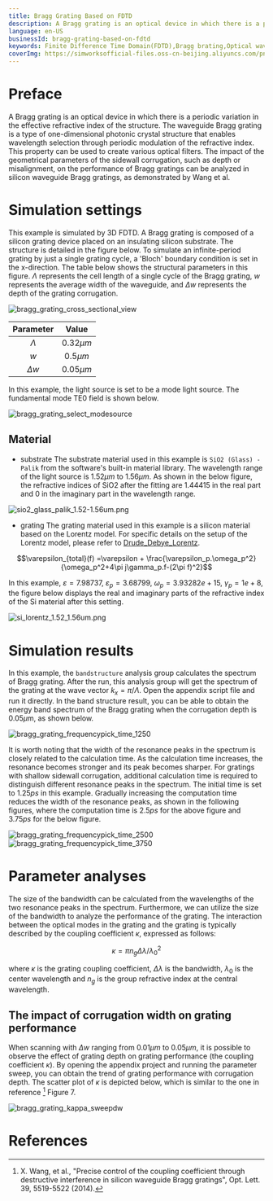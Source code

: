 ```yaml
---
title: Bragg Grating Based on FDTD
description: A Bragg grating is an optical device in which there is a periodic variation in the effective refractive index of the structure. The waveguide Bragg grating is a type of one-dimensional photonic crystal structure that enables wavelength selection through periodic modulation of the refractive index. The impact of the geometrical parameters of the sidewall corrugation, such as depth or misalignment, on the performance of Bragg gratings can be analyzed in silicon waveguide Bragg gratings, as demonstrated by Wang et al.
language: en-US
businessId: bragg-grating-based-on-fdtd
keywords: Finite Difference Time Domain(FDTD),Bragg brating,Optical waveguide,Photonic crystal
coverImg: https://simworksofficial-files.oss-cn-beijing.aliyuncs.com/png/bragg_grating_cross_view_20231218111233A243.png
---
```


# Preface

A Bragg grating is an optical device in which there is a periodic variation in the effective refractive index of the structure. The waveguide Bragg grating is a type of one-dimensional photonic crystal structure that enables wavelength selection through periodic modulation of the refractive index. This property can be used to create various optical filters. The impact of the geometrical parameters of the sidewall corrugation, such as depth or misalignment, on the performance of Bragg gratings can be analyzed in silicon waveguide Bragg gratings, as demonstrated by Wang et al.

# Simulation settings

This example is simulated by 3D FDTD. A Bragg grating is composed of a silicon grating device placed on an insulating silicon substrate. The structure is detailed in the figure below. To simulate an infinite-period grating by just a single grating cycle, a 'Bloch' boundary condition is set in the x-direction. The table below shows the structural parameters in this figure. $\Lambda$ represents the cell length of a single cycle of the Bragg grating, $w$ represents the average width of the waveguide, and $\Delta w$ represents the depth of the grating corrugation.

![bragg_grating_cross_sectional_view](https://simworksofficial-files.oss-cn-beijing.aliyuncs.com/mdfile/resources/img/bragg_grating_cross_view.png)

| Parameter  |    Value     |
| :--------: | :----------: |
| $\Lambda$  | $0.32 \mu m$ |
|    $w$     | $0.5 \mu m$  |
| $\Delta w$ | $0.05 \mu m$ |

In this example, the light source is set to be a mode light source. The fundamental mode TE0 field is shown below.

![bragg_grating_select_modesource](https://simworksofficial-files.oss-cn-beijing.aliyuncs.com/mdfile/resources/img/bragg_grating_modesource_TE0.png)

## Material

- substrate
  The substrate material used in this example is `SiO2 (Glass) - Palik` from the software's built-in material library. The wavelength range of the light source is $1.52\mu m$ to $1.56\mu m$. As shown in the below figure, the refractive indices of SiO2 after the fitting are 1.44415 in the real part and 0 in the imaginary part in the wavelength range.

![sio2_glass_palik_1.52-1.56um.png](https://simworksofficial-files.oss-cn-beijing.aliyuncs.com/mdfile/resources/img/SiO2_glass_palik_1.52_1.56um.png)

- grating
  The grating material used in this example is a silicon material based on the Lorentz model. For specific details on the setup of the Lorentz model, please refer to [Drude_Debye_Lorentz](/localhost/knowledge-base/User-Manual_debye-drude-lorentz-material).

$$\varepsilon_{total}(f) =\varepsilon + \frac{\varepsilon_p.\omega_p^2}{\omega_p^2+4\pi j\gamma_p.f-(2\pi f)^2}$$

In this example, $\varepsilon = 7.98737$, $\varepsilon_p = 3.68799$, $\omega_p = 3.93282e+15$, $\gamma_p = 1e+8$, the figure below displays the real and imaginary parts of the refractive index of the Si material after this setting.

![si_lorentz_1.52_1.56um.png](https://simworksofficial-files.oss-cn-beijing.aliyuncs.com/mdfile/resources/img/Si_lorentz_1.52_1.56um.png)

# Simulation results

In this example, the `bandstructure` analysis group calculates the spectrum of Bragg grating. After the run, this analysis group will get the spectrum of the grating at the wave vector $k_x=\pi/\Lambda$. Open the appendix script file and run it directly. In the band structure result, you can be able to obtain the energy band spectrum of the Bragg grating when the corrugation depth is 0.05$\mu$m, as shown below.

![bragg_grating_frequencypick_time_1250](https://simworksofficial-files.oss-cn-beijing.aliyuncs.com/mdfile/resources/img/bragg_grating_lambdapeak_time_1250fs.png)

It is worth noting that the width of the resonance peaks in the spectrum is closely related to the calculation time. As the calculation time increases, the resonance becomes stronger and its peak becomes sharper. For gratings with shallow sidewall corrugation, additional calculation time is required to distinguish different resonance peaks in the spectrum. The initial time is set to $1.25ps$ in this example. Gradually increasing the computation time reduces the width of the resonance peaks, as shown in the following figures, where the computation time is $2.5ps$ for the above figure and $3.75ps$ for the below figure.

![bragg_grating_frequencypick_time_2500](https://simworksofficial-files.oss-cn-beijing.aliyuncs.com/mdfile/resources/img/bragg_grating_lambdapeak_time_2500fs.png)
![bragg_grating_frequencypick_time_3750](https://simworksofficial-files.oss-cn-beijing.aliyuncs.com/mdfile/resources/img/bragg_grating_lambdapeak_time_3750fs.png)

# Parameter analyses

The size of the bandwidth can be calculated from the wavelengths of the two resonance peaks in the spectrum. Furthermore, we can utilize the size of the bandwidth to analyze the performance of the grating. The interaction between the optical modes in the grating and the grating is typically described by the coupling coefficient $\kappa$, expressed as follows:

$$\kappa=\pi n_g\Delta\lambda/\lambda_0^2$$

where $\kappa$ is the grating coupling coefficient, $\Delta\lambda$ is the bandwidth, $\lambda_0$ is the center wavelength and $n_g$ is the group refractive index at the central wavelength.

## The impact of corrugation width on grating performance

When scanning with $\Delta w$ ranging from $0.01\mu m$ to $0.05\mu m$, it is possible to observe the effect of grating depth on grating performance (the coupling coefficient $\kappa$). By opening the appendix project and running the parameter sweep, you can obtain the trend of grating performance with corrugation depth. The scatter plot of $\kappa$ is depicted below, which is similar to the one in reference [^1] Figure 7.

![bragg_grating_kappa_sweepdw](https://simworksofficial-files.oss-cn-beijing.aliyuncs.com/mdfile/resources/img/bragg_grating_kappa_sweepdw_scatter.png)

# References

[^1]: X. Wang, et al., "Precise control of the coupling coefficient through destructive interference in silicon waveguide Bragg gratings", Opt. Lett. 39, 5519-5522 (2014).
